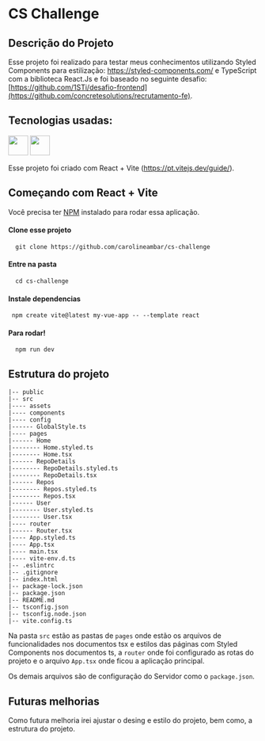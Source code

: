 # CS Challenge

## Descrição do Projeto

Esse projeto foi realizado para testar meus conhecimentos utilizando Styled Components para estilização: https://styled-components.com/ e TypeScript com a biblioteca React.Js e foi baseado no seguinte desafio: [https://github.com/1STi/desafio-frontend](https://github.com/concretesolutions/recrutamento-fe).

## Tecnologias usadas:

<img src="https://cdn.jsdelivr.net/gh/devicons/devicon/icons/typescript/typescript-original.svg" width="40" height="40" /> <img src="https://cdn.jsdelivr.net/gh/devicons/devicon/icons/react/react-original-wordmark.svg" width="40" height="40" />


Esse projeto foi criado com React + Vite (https://pt.vitejs.dev/guide/).

## Começando com React + Vite

Você precisa ter [NPM](https://nodejs.org/en/) instalado para rodar essa aplicação.

#### Clone esse projeto

```
  git clone https://github.com/carolineambar/cs-challenge
```

#### Entre na pasta

```
  cd cs-challenge
```

#### Instale dependencias

```
 npm create vite@latest my-vue-app -- --template react
```

#### Para rodar!

```
  npm run dev
```

## Estrutura do projeto

```shell
|-- public
|-- src
|---- assets
|---- components
|---- config
|------ GlobalStyle.ts
|---- pages
|------ Home
|-------- Home.styled.ts
|-------- Home.tsx
|------ RepoDetails
|-------- RepoDetails.styled.ts
|-------- RepoDetails.tsx
|------ Repos
|-------- Repos.styled.ts
|-------- Repos.tsx
|------ User
|-------- User.styled.ts
|-------- User.tsx
|---- router
|------ Router.tsx
|---- App.styled.ts
|---- App.tsx
|---- main.tsx
|---- vite-env.d.ts
|-- .eslintrc
|-- .gitignore
|-- index.html
|-- package-lock.json
|-- package.json
|-- README.md
|-- tsconfig.json
|-- tsconfig.node.json
|-- vite.config.ts
```

Na pasta ```src``` estão as pastas de ```pages``` onde estão os arquivos de funcionalidades nos documentos tsx e estilos das páginas com Styled Components nos documentos ts, a ```router``` onde foi configurado as rotas do projeto e o arquivo ```App.tsx``` onde ficou a aplicação principal.

Os demais arquivos são de configuração do Servidor como o ```package.json```.

## Futuras melhorias 

Como futura melhoria irei ajustar o desing e estilo do projeto, bem como, a estrutura do projeto.
